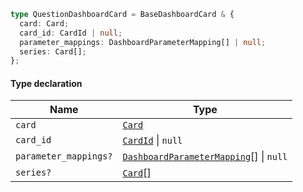 ```ts
type QuestionDashboardCard = BaseDashboardCard & {
  card: Card;
  card_id: CardId | null;
  parameter_mappings: DashboardParameterMapping[] | null;
  series: Card[];
};
```

#### Type declaration

| Name                  | Type                                                                     |
| --------------------- | ------------------------------------------------------------------------ |
| `card`                | [`Card`](Card.md)                                                        |
| `card_id`             | [`CardId`](CardId.md) \| `null`                                          |
| `parameter_mappings?` | [`DashboardParameterMapping`](DashboardParameterMapping.md)\[] \| `null` |
| `series?`             | [`Card`](Card.md)\[]                                                     |
